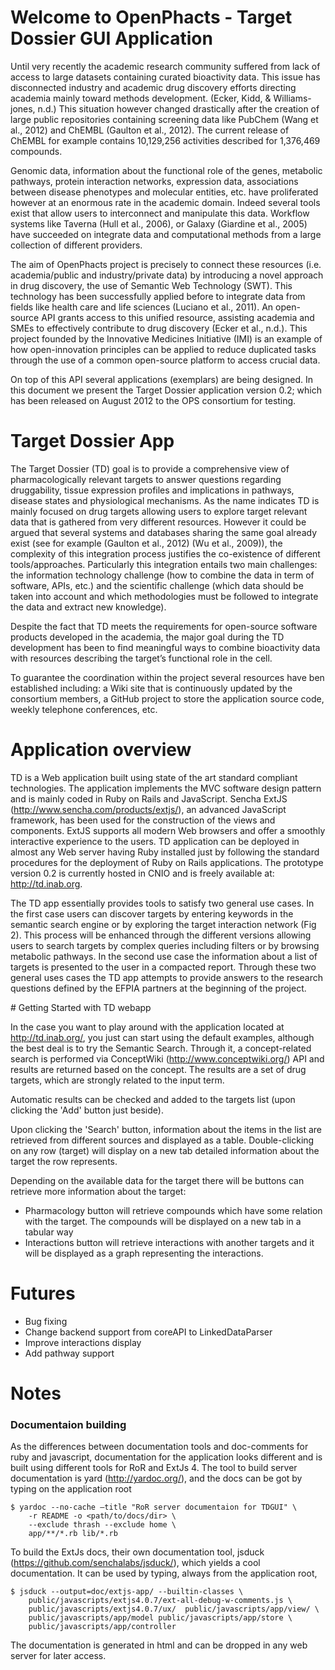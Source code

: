 Welcome to OpenPhacts - Target Dossier GUI Application
======================================================
Until very recently the academic research community suffered from lack of access to large datasets containing curated bioactivity data. This issue has disconnected industry and academic drug discovery efforts directing academia mainly toward methods development. (Ecker, Kidd, & Williams-jones, n.d.) This situation however changed drastically after the creation of large public repositories containing screening data like PubChem (Wang et al., 2012) and ChEMBL (Gaulton et al., 2012). The current release of ChEMBL for example contains 10,129,256 activities described for 1,376,469 compounds. 

Genomic data, information about the functional role of the genes, metabolic pathways, protein interaction networks, expression data, associations between disease phenotypes and molecular entities, etc. have proliferated however at an enormous rate in the academic domain. Indeed several tools exist that allow users to interconnect and manipulate this data. Workflow systems like Taverna (Hull et al., 2006), or Galaxy (Giardine et al., 2005) have succeeded on integrate data and computational methods from a large collection of different providers.    

The aim of OpenPhacts project is precisely to connect these resources (i.e. academia/public and industry/private data) by introducing a novel approach in drug discovery, the use of Semantic Web Technology (SWT). This technology has been successfully applied before to integrate data from fields like health care and life sciences (Luciano et al., 2011). An open-source API grants access to this unified resource, assisting academia and SMEs to effectively contribute to drug discovery (Ecker et al., n.d.). This project founded by the Innovative Medicines Initiative (IMI) is an example of how open-innovation principles can be applied to reduce duplicated tasks through the use of a common open-source platform to access crucial data.   

On top of this API several applications (exemplars) are being designed. In this document we present the Target Dossier application version 0.2; which has been released on August 2012 to the OPS consortium for testing.  


Target Dossier App
==================
The Target Dossier (TD) goal is to provide a comprehensive view of pharmacologically relevant targets to answer questions regarding druggability, tissue expression profiles and implications in pathways, disease states and physiological mechanisms. 
As the name indicates TD is mainly focused on drug targets allowing users to explore target relevant data that is gathered from very different resources. However it could be argued that several systems and databases sharing the same goal already exist (see for example (Gaulton et al., 2012) (Wu et al., 2009)), the complexity of this integration process justifies the co-existence of different tools/approaches. Particularly this integration entails two main challenges: the information technology challenge (how to combine the data in term of software, APIs, etc.) and the scientific challenge (which data should be taken into account and which methodologies must be followed to integrate the data and extract new knowledge).

Despite the fact that TD meets the requirements for open-source software products developed in the academia, the major goal during the TD development has been to find meaningful ways to combine bioactivity data with resources describing the target’s functional role in the cell. 

To guarantee the coordination within the project several resources have ben established including: a Wiki site that is continuously updated by the consortium members, a GitHub project to store the application source code, weekly telephone conferences, etc.

# Application overview

TD is a Web application built using state of the art standard compliant technologies. The application implements the MVC software design pattern and is mainly coded in Ruby on Rails and JavaScript. Sencha ExtJS (http://www.sencha.com/products/extjs/), an advanced JavaScript framework, has been used for the construction of the views and components. ExtJS supports all modern Web browsers and offer a smoothly interactive experience to the users. TD application can be deployed in almost any Web server having Ruby installed just by following the standard procedures for the deployment of Ruby on Rails applications. The prototype version 0.2 is currently hosted in CNIO and is freely available at: http://td.inab.org. 

The TD app essentially provides tools to satisfy two general use cases. In the first case users can discover targets by entering keywords in the semantic search engine or by exploring the target interaction network (Fig 2). This process will be enhanced through the different versions allowing users to search targets by complex queries including filters or by browsing metabolic pathways. In the second use case the information about a list of targets is presented to the user in a compacted report. Through these two general uses cases the TD app attempts to provide answers to the research questions defined by the EFPIA partners at the beginning of the project.

# Getting Started with TD webapp

In the case you want to play around with the application located at http://td.inab.org/, you just can start using the default examples, although the best deal is to try the Semantic Search. Through it, a concept-related search is performed via ConceptWiki (http://www.conceptwiki.org/) API and results are returned based on the concept. The results are a set of drug targets, which are strongly related to the input term.

Automatic results can be checked and added to the targets list (upon clicking the 'Add' button just beside). 

Upon clicking the 'Search' button, information about the items in the list are retrieved from different sources and displayed as a table. Double-clicking on any row (target) will display on a new tab detailed information about the target the row represents. 

Depending on the available data for the target there will be buttons can retrieve more information about the target:
* Pharmacology button will retrieve compounds which have some relation with the target. The compounds will be displayed on a new tab in a tabular way
* Interactions button will retrieve interactions with another targets and it will be displayed as a graph representing the interactions.

# Futures
* Bug fixing
* Change backend support from coreAPI to LinkedDataParser
* Improve interactions display
* Add pathway support

# Notes
### Documentaion building
As the differences between documentation tools and doc-comments for ruby and javascript, documentation for the application looks different and is built using different tools for RoR and ExtJs 4. 
The tool to build server documentation is yard (http://yardoc.org/), and the docs can be got by typing on the application root 

    $ yardoc --no-cache –title "RoR server documentaion for TDGUI" \
        -r README -o <path/to/docs/dir> \
        --exclude thrash --exclude home \
        app/**/*.rb lib/*.rb

To build the ExtJs docs, their own documentation tool, jsduck (https://github.com/senchalabs/jsduck/), which yields a cool documentation. It can be used by typing, always from the application root, 

    $ jsduck --output=doc/extjs-app/ --builtin-classes \
        public/javascripts/extjs4.0.7/ext-all-debug-w-comments.js \
        public/javascripts/extjs4.0.7/ux/  public/javascripts/app/view/ \
        public/javascripts/app/model public/javascripts/app/store \
        public/javascripts/app/controller
      
The documentation is generated in html and can be dropped in any web server for later access.
